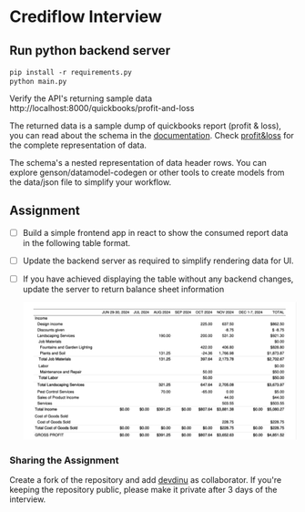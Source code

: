 # Crediflow Interview

## Run python backend server

```
pip install -r requirements.py
python main.py
```

Verify the API's returning sample data http://localhost:8000/quickbooks/profit-and-loss

The returned data is a sample dump of quickbooks report (profit & loss), you can read about the schema in the [documentation](https://developer.intuit.com/app/developer/qbo/docs/api/accounting/all-entities/profitandloss). Check [profit&loss](./assets/Sandbox%20Us%201%20ProfitandLoss.pdf) for the complete representation of data.

The schema's a nested representation of data header rows. You can explore genson/datamodel-codegen or other tools to create models from the data/json file to simplify your workflow.

## Assignment
- [ ] Build a simple frontend app in react to show the consumed report data in the following table format.
- [ ] Update the backend server as required to simplify rendering data for UI.
- [ ] If you have achieved displaying the table without any backend changes, update the server to return balance sheet information

    ![profit-and-loss-sample](./assets/profit-and-loss-sample-table.png)


### Sharing the Assignment
Create a fork of the repository and add [devdinu](https://github.com/devdinu/) as collaborator. If you're keeping the repository public, please make it private after 3 days of the interview.